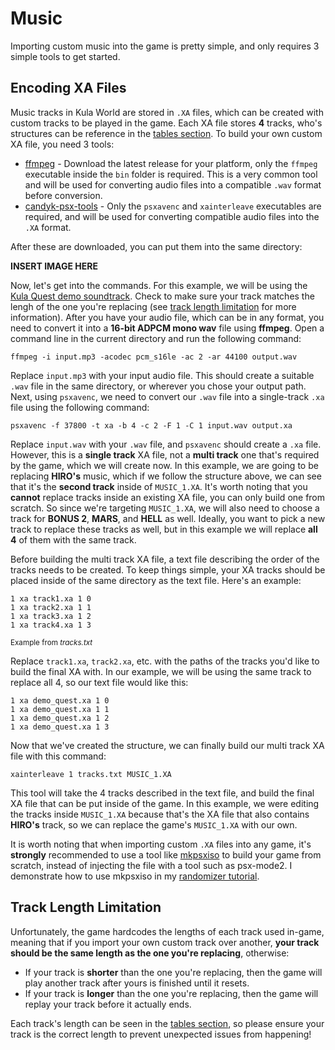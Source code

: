 # Music

Importing custom music into the game is pretty simple, and only requires 3 simple tools to get started.

## Encoding XA Files

Music tracks in Kula World are stored in `.XA` files, which can be created with custom tracks to be played in the game. Each XA file stores **4** tracks, who's structures can be reference in the [tables section](). To build your own custom XA file, you need 3 tools:

-   [ffmpeg](https://github.com/BtbN/FFmpeg-Builds/releases) - Download the latest release for your platform, only the `ffmpeg` executable inside the `bin` folder is required. This is a very common tool and will be used for converting audio files into a compatible `.wav` format before conversion.
-   [candyk-psx-tools](http://psx.arthus.net/sdk/candyk-psx-tools-win.zip) - Only the `psxavenc` and `xainterleave` executables are required, and will be used for converting compatible audio files into the `.XA` format.

After these are downloaded, you can put them into the same directory:

**INSERT IMAGE HERE**

Now, let's get into the commands. For this example, we will be using the [Kula Quest demo soundtrack](https://youtu.be/uFph4DZQ6ys). Check to make sure your track matches the lengh of the one you're replacing (see [track length limitation](#Track-Length-Limitation) for more information). After you have your audio file, which can be in any format, you need to convert it into a **16-bit ADPCM mono wav** file using **ffmpeg**. Open a command line in the current directory and run the following command:

`ffmpeg -i input.mp3 -acodec pcm_s16le -ac 2 -ar 44100 output.wav`
<br>

Replace `input.mp3` with your input audio file. This should create a suitable `.wav` file in the same directory, or wherever you chose your output path. Next, using `psxavenc`, we need to convert our `.wav` file into a single-track `.xa` file using the following command:

`psxavenc -f 37800 -t xa -b 4 -c 2 -F 1 -C 1 input.wav output.xa`
<br>

Replace `input.wav` with your `.wav` file, and `psxavenc` should create a `.xa` file. However, this is a **single track** XA file, not a **multi track** one that's required by the game, which we will create now. In this example, we are going to be replacing **HIRO's** music, which if we follow the structure above, we can see that it's the **second track** inside of `MUSIC_1.XA`. It's worth noting that you **cannot** replace tracks inside an existing XA file, you can only build one from scratch. So since we're targeting `MUSIC_1.XA`, we will also need to choose a track for **BONUS 2**, **MARS**, and **HELL** as well. Ideally, you want to pick a new track to replace these tracks as well, but in this example we will replace **all 4** of them with the same track.

Before building the multi track XA file, a text file describing the order of the tracks needs to be created. To keep things simple, your XA tracks should be placed inside of the same directory as the text file. Here's an example:

```
1 xa track1.xa 1 0
1 xa track2.xa 1 1
1 xa track3.xa 1 2
1 xa track4.xa 1 3
```

<sub>Example from _tracks.txt_</sub>

Replace `track1.xa`, `track2.xa`, etc. with the paths of the tracks you'd like to build the final XA with. In our example, we will be using the same track to replace all 4, so our text file would like this:

```
1 xa demo_quest.xa 1 0
1 xa demo_quest.xa 1 1
1 xa demo_quest.xa 1 2
1 xa demo_quest.xa 1 3
```

Now that we've created the structure, we can finally build our multi track XA file with this command:

`xainterleave 1 tracks.txt MUSIC_1.XA`

This tool will take the 4 tracks described in the text file, and build the final XA file that can be put inside of the game. In this example, we were editing the tracks inside `MUSIC_1.XA` because that's the XA file that also contains **HIRO's** track, so we can replace the game's `MUSIC_1.XA` with our own.

It is worth noting that when importing custom `.XA` files into any game, it's **strongly** recommended to use a tool like [mkpsxiso](https://github.com/Lameguy64/mkpsxiso) to build your game from scratch, instead of injecting the file with a tool such as psx-mode2. I demonstrate how to use mkpsxiso in my [randomizer tutorial](https://youtu.be/ebwn7yB1bUc).

## Track Length Limitation

Unfortunately, the game hardcodes the lengths of each track used in-game, meaning that if you import your own custom track over another, **your track should be the same length as the one you're replacing**, otherwise:

-   If your track is **shorter** than the one you're replacing, then the game will play another track after yours is finished until it resets.
-   If your track is **longer** than the one you're replacing, then the game will replay your track before it actually ends.

Each track's length can be seen in the [tables section](), so please ensure your track is the correct length to prevent unexpected issues from happening!
